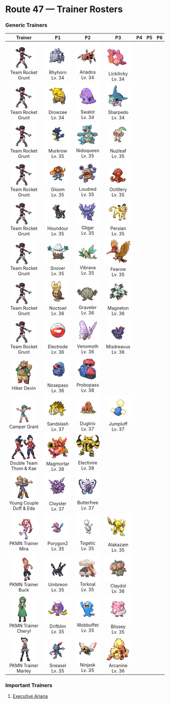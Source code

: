 # Route 47 — Trainer Rosters

### Generic Trainers

| Trainer | P1 | P2 | P3 | P4 | P5 | P6 |
|:-------:|:--:|:--:|:--:|:--:|:--:|:--:|
| ![Team Rocket Grunt](../../assets/trainers/rocket_grunt.png "Team Rocket Grunt")<br>Team Rocket Grunt | ![Rhyhorn](../../assets/sprites/rhyhorn/front.gif "It is inept at turning because of its four short legs. It can only charge and run in one direction.")<br>Rhyhorn<br>Lv. 34 | ![Ariados](../../assets/sprites/ariados/front.gif "It spins string not only from its rear but also from its mouth. It’s hard to tell which end is which.")<br>Ariados<br>Lv. 34 | ![Lickilicky](../../assets/sprites/lickilicky/front.gif "Its saliva can decompose anything. It wraps its long tongue around things to coat them with its sticky saliva.")<br>Lickilicky<br>Lv. 34 |
| ![Team Rocket Grunt](../../assets/trainers/rocket_grunt.png "Team Rocket Grunt")<br>Team Rocket Grunt | ![Drowzee](../../assets/sprites/drowzee/front.gif "If you think that you had a good dream but you can’t remember it, a DROWZEE has probably eaten it.")<br>Drowzee<br>Lv. 34 | ![Swalot](../../assets/sprites/swalot/front.gif "It gulps anything that fits in its mouth. Its special enzymes can dissolve anything.")<br>Swalot<br>Lv. 34 | ![Sharpedo](../../assets/sprites/sharpedo/front.gif "It can swim at speeds of 75 mph by jetting seawater through its body. It is the bandit of the sea.")<br>Sharpedo<br>Lv. 34 |
| ![Team Rocket Grunt](../../assets/trainers/rocket_grunt.png "Team Rocket Grunt")<br>Team Rocket Grunt | ![Murkrow](../../assets/sprites/murkrow/front.gif "Feared and loathed by many, it is believed to bring misfortune to all those who see it at night.")<br>Murkrow<br>Lv. 35 | ![Nidoqueen](../../assets/sprites/nidoqueen/front.gif "Its body is covered with needle-like scales. It never shows signs of shrinking from any attack.")<br>Nidoqueen<br>Lv. 35 | ![Nuzleaf](../../assets/sprites/nuzleaf/front.gif "It lives deep in forests. With the leaf on its head, it makes a flute whose song makes listeners uneasy.")<br>Nuzleaf<br>Lv. 35 |
| ![Team Rocket Grunt](../../assets/trainers/rocket_grunt.png "Team Rocket Grunt")<br>Team Rocket Grunt | ![Gloom](../../assets/sprites/gloom/front.gif "What appears to be drool is actually sweet honey. It is very sticky and clings stubbornly if touched.")<br>Gloom<br>Lv. 35 | ![Loudred](../../assets/sprites/loudred/front.gif "It shouts loudly by inhaling air, and then uses its well-developed stomach muscles to exhale.")<br>Loudred<br>Lv. 35 | ![Octillery](../../assets/sprites/octillery/front.gif "It traps foes with the suction cups on its tentacles, then smashes them with its rock-hard head.")<br>Octillery<br>Lv. 35 |
| ![Team Rocket Grunt](../../assets/trainers/rocket_grunt.png "Team Rocket Grunt")<br>Team Rocket Grunt | ![Houndour](../../assets/sprites/houndour/front.gif "It uses different kinds of cries for communicating with others of its kind and for pursuing its prey.")<br>Houndour<br>Lv. 35 | ![Gligar](../../assets/sprites/gligar/front.gif "It flies straight at its target’s face, then clamps down on the startled victim to inject poison.")<br>Gligar<br>Lv. 35 | ![Persian](../../assets/sprites/persian/front.gif "Many adore it for its sophisticated air. However, it will lash out and scratch for little reason.")<br>Persian<br>Lv. 35 |
| ![Team Rocket Grunt](../../assets/trainers/rocket_grunt.png "Team Rocket Grunt")<br>Team Rocket Grunt | ![Snover](../../assets/sprites/snover/front.gif "During cold seasons, it migrates to the mountain’s lower reaches. It returns to the snow-covered summit in the spring.")<br>Snover<br>Lv. 35 | ![Vibrava](../../assets/sprites/vibrava/front.gif "It vibrates its wings vigorously, creating ultrasonic waves that cause serious headaches.")<br>Vibrava<br>Lv. 35 | ![Fearow](../../assets/sprites/fearow/front.gif "It shoots itself suddenly high into the sky, then plummets down in one fell swoop to strike its prey.")<br>Fearow<br>Lv. 35 |
| ![Team Rocket Grunt](../../assets/trainers/rocket_grunt.png "Team Rocket Grunt")<br>Team Rocket Grunt | ![Noctowl](../../assets/sprites/noctowl/front.gif "Its eyes are specially adapted. They concentrate even faint light and enable it to see in the dark.")<br>Noctowl<br>Lv. 36 | ![Graveler](../../assets/sprites/graveler/front.gif "With a free and uncaring nature, it doesn’t mind if pieces break off while it rolls down mountains.")<br>Graveler<br>Lv. 36 | ![Magneton](../../assets/sprites/magneton/front.gif "Three MAGNEMITE are linked by a strong magnetic force. Earaches will occur if you get too close.")<br>Magneton<br>Lv. 36 |
| ![Team Rocket Grunt](../../assets/trainers/rocket_grunt.png "Team Rocket Grunt")<br>Team Rocket Grunt | ![Electrode](../../assets/sprites/electrode/front.gif "It is dangerous. If it has too much electricity and has nothing to do, it amuses itself by exploding.")<br>Electrode<br>Lv. 36 | ![Venomoth](../../assets/sprites/venomoth/front.gif "When it attacks, it flaps its large wings violently to scatter its poisonous powder all around.")<br>Venomoth<br>Lv. 36 | ![Misdreavus](../../assets/sprites/misdreavus/front.gif "It likes playing mischievous tricks, such as screaming and wailing to startle people at night.")<br>Misdreavus<br>Lv. 36 |
| ![Hiker Devin](../../assets/trainers/hiker.png "Hiker Devin")<br>Hiker Devin | ![Nosepass](../../assets/sprites/nosepass/front.gif "If two of these meet, they cannot get too close because their noses repel each other.")<br>Nosepass<br>Lv. 36 | ![Probopass](../../assets/sprites/probopass/front.gif "It controls three units called Mini-Noses using magnetic force. With them, it can attack the foe from three directions.")<br>Probopass<br>Lv. 38 |
| ![Camper Grant](../../assets/trainers/camper.png "Camper Grant")<br>Camper Grant | ![Sandslash](../../assets/sprites/sandslash/front.gif "In an attempt to hide itself, it will run around at top speed to kick up a blinding dust storm.")<br>Sandslash<br>Lv. 37 | ![Dugtrio](../../assets/sprites/dugtrio/front.gif "Its three heads bob separately up and down to loosen the soil nearby, making it easier for it to burrow.")<br>Dugtrio<br>Lv. 37 | ![Jumpluff](../../assets/sprites/jumpluff/front.gif "Once it catches the wind, it deftly controls its cotton-puff spores-- it can even float around the world.")<br>Jumpluff<br>Lv. 37 |
| ![Double Team Thom & Kae](../../assets/trainers/double_team.png "Double Team Thom & Kae")<br>Double Team Thom & Kae | ![Magmortar](../../assets/sprites/magmortar/front.gif "It blasts fireballs of over 3,600 degrees Fahrenheit out of its arms. Its breath also sears and sizzles.")<br>Magmortar<br>Lv. 38 | ![Electivire](../../assets/sprites/electivire/front.gif "As its electric charge amplifies, blue sparks begin to crackle between its horns.")<br>Electivire<br>Lv. 38 |
| ![Young Couple Duff & Eda](../../assets/trainers/young_couple.png "Young Couple Duff & Eda")<br>Young Couple Duff & Eda | ![Cloyster](../../assets/sprites/cloyster/front.gif "Once it slams its shell shut, it is impossible to open, even by those with superior strength.")<br>Cloyster<br>Lv. 37 | ![Butterfree](../../assets/sprites/butterfree/front.gif "It collects honey every day. It rubs honey onto the hairs on its legs to carry it back to its nest.")<br>Butterfree<br>Lv. 37 |
| ![PKMN Trainer Mira](../../assets/important_trainers/mira.png "PKMN Trainer Mira")<br>PKMN Trainer Mira | ![Porygon2](../../assets/sprites/porygon2/front.gif "This upgraded version of PORYGON is designed for space exploration. It can’t fly, however.")<br>Porygon2<br>Lv. 35 | ![Togetic](../../assets/sprites/togetic/front.gif "They say that it will appear before kindhearted, caring people and shower them with happiness.")<br>Togetic<br>Lv. 35 | ![Alakazam](../../assets/sprites/alakazam/front.gif "Closing both its eyes heightens all its other senses. This enables it to use its abilities to their extremes.")<br>Alakazam<br>Lv. 35 |
| ![PKMN Trainer Buck](../../assets/important_trainers/buck.png "PKMN Trainer Buck")<br>PKMN Trainer Buck | ![Umbreon](../../assets/sprites/umbreon/front.gif "When agitated, this Pokémon protects itself by spraying poisonous sweat from its pores.")<br>Umbreon<br>Lv. 35 | ![Torkoal](../../assets/sprites/torkoal/front.gif "You find abandoned coal mines full of them. They dig tirelessly in search of coal.")<br>Torkoal<br>Lv. 35 | ![Claydol](../../assets/sprites/claydol/front.gif "It is said that it originates from clay dolls made by an ancient civilization.")<br>Claydol<br>Lv. 36 |
| ![PKMN Trainer Cheryl](../../assets/important_trainers/cheryl.png "PKMN Trainer Cheryl")<br>PKMN Trainer Cheryl | ![Drifblim](../../assets/sprites/drifblim/front.gif "It can generate and release gas within its body. That’s how it can control the altitude of its drift.")<br>Drifblim<br>Lv. 35 | ![Wobbuffet](../../assets/sprites/wobbuffet/front.gif "It hates light and shock. If attacked, it inflates its body to build up its counterstrike.")<br>Wobbuffet<br>Lv. 35 | ![Blissey](../../assets/sprites/blissey/front.gif "Anyone who takes even one taste of BLISSEY’s egg becomes unfailingly caring and pleasant to everyone.")<br>Blissey<br>Lv. 35 |
| ![PKMN Trainer Marley](../../assets/important_trainers/marley.png "PKMN Trainer Marley")<br>PKMN Trainer Marley | ![Sneasel](../../assets/sprites/sneasel/front.gif "Its paws conceal sharp claws. If attacked, it suddenly extends the claws and startles its enemy.")<br>Sneasel<br>Lv. 35 | ![Ninjask](../../assets/sprites/ninjask/front.gif "Its cry leaves a lasting headache if heard for too long. It moves so quickly that it is almost invisible.")<br>Ninjask<br>Lv. 35 | ![Arcanine](../../assets/sprites/arcanine/front.gif "This legendary Chinese Pokémon is considered magnificent. Many people are enchanted by its grand mane.")<br>Arcanine<br>Lv. 36 |


### Important Trainers

1. [Executive Ariana](important_trainers.md#executive-ariana)
